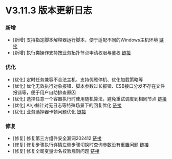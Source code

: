 # V3.11.3 版本更新日志

### 新增

- [新增] 支持指定脚本解释器运行脚本，便于适配不同的Windows主机环境 [链接](http://github.com/TencentBlueKing/bk-job/issues/3321)
- [新增] 执行类操作支持按业务拓扑节点申请权限与鉴权 [链接](http://github.com/TencentBlueKing/bk-job/issues/3213)

### 优化

- [优化] 定时任务兼容不合法主机、支持优雅停机、优化加载策略等
- [优化] 优化无效执行对象报错、脚本参数过长报错、ESB接口分发不存在文件报错等，便于用户自助排查原因
- [优化] 选择任意一个容器执行时使用随机算法，避免重试调度到相同节点 [链接](http://github.com/TencentBlueKing/bk-job/issues/3352)
- [优化] AI小鲸针对无日志等特殊场景下的回复优化 [链接](http://github.com/TencentBlueKing/bk-job/issues/3286)
- [优化] 业务选择器卡顿问题优化 [链接](http://github.com/TencentBlueKing/bk-job/issues/3268)

### 修复

- [修复] 修复第三方组件安全漏洞202412 [链接](http://github.com/TencentBlueKing/bk-job/issues/3326)
- [修复] 修复步骤执行详情左侧步骤切换时查询参数没有重置问题 [链接](http://github.com/TencentBlueKing/bk-job/issues/3406)
- [修复] 修复全局变量命名校验规则问题 [链接](http://github.com/TencentBlueKing/bk-job/issues/3271)